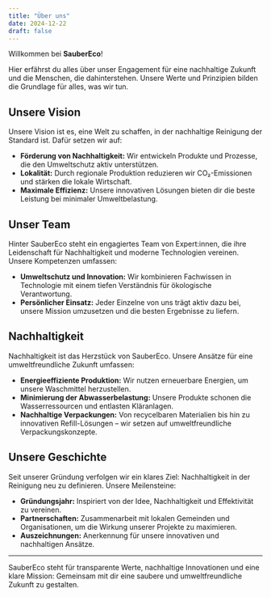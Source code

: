 ```yaml
---
title: "Über uns"
date: 2024-12-22
draft: false
---
```



Willkommen bei **SauberEco**! 


Hier erfährst du alles über unser Engagement für eine nachhaltige Zukunft und die Menschen, die dahinterstehen. Unsere Werte und Prinzipien bilden die Grundlage für alles, was wir tun.

## Unsere Vision
Unsere Vision ist es, eine Welt zu schaffen, in der nachhaltige Reinigung der Standard ist. Dafür setzen wir auf:

- **Förderung von Nachhaltigkeit:** Wir entwickeln Produkte und Prozesse, die den Umweltschutz aktiv unterstützen.
- **Lokalität:** Durch regionale Produktion reduzieren wir CO₂-Emissionen und stärken die lokale Wirtschaft.
- **Maximale Effizienz:** Unsere innovativen Lösungen bieten dir die beste Leistung bei minimaler Umweltbelastung.

## Unser Team
Hinter SauberEco steht ein engagiertes Team von Expert:innen, die ihre Leidenschaft für Nachhaltigkeit und moderne Technologien vereinen. Unsere Kompetenzen umfassen:

- **Umweltschutz und Innovation:** Wir kombinieren Fachwissen in Technologie mit einem tiefen Verständnis für ökologische Verantwortung.
- **Persönlicher Einsatz:** Jeder Einzelne von uns trägt aktiv dazu bei, unsere Mission umzusetzen und die besten Ergebnisse zu liefern.

## Nachhaltigkeit
Nachhaltigkeit ist das Herzstück von SauberEco. Unsere Ansätze für eine umweltfreundliche Zukunft umfassen:

- **Energieeffiziente Produktion:** Wir nutzen erneuerbare Energien, um unsere Waschmittel herzustellen.
- **Minimierung der Abwasserbelastung:** Unsere Produkte schonen die Wasserressourcen und entlasten Kläranlagen.
- **Nachhaltige Verpackungen:** Von recycelbaren Materialien bis hin zu innovativen Refill-Lösungen – wir setzen auf umweltfreundliche Verpackungskonzepte.

## Unsere Geschichte
Seit unserer Gründung verfolgen wir ein klares Ziel: Nachhaltigkeit in der Reinigung neu zu definieren. Unsere Meilensteine:

- **Gründungsjahr:** Inspiriert von der Idee, Nachhaltigkeit und Effektivität zu vereinen.
- **Partnerschaften:** Zusammenarbeit mit lokalen Gemeinden und Organisationen, um die Wirkung unserer Projekte zu maximieren.
- **Auszeichnungen:** Anerkennung für unsere innovativen und nachhaltigen Ansätze.

---

SauberEco steht für transparente Werte, nachhaltige Innovationen und eine klare Mission: Gemeinsam mit dir eine saubere und umweltfreundliche Zukunft zu gestalten.
